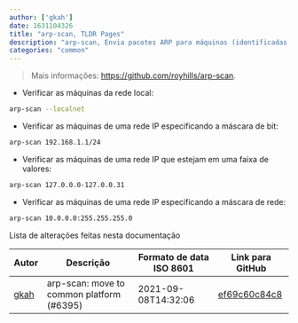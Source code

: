```yaml
---
author: ['gkah']
date: 1631104326
title: "arp-scan, TLDR Pages"
description: "arp-scan, Envia pacotes ARP para máquinas (identificadas por endereço IP ou por nome de domínio) em uma rede local, identificando as máquinas ativas de acordo com as respostas."
categories: "common"
---
```

> Mais informações: <https://github.com/royhills/arp-scan>.

- Verificar as máquinas da rede local:

```bash
arp-scan --localnet
```

- Verificar as máquinas de uma rede IP especificando a máscara de bit:

```bash
arp-scan 192.168.1.1/24
```

- Verificar as máquinas de uma rede IP que estejam em uma faixa de valores:

```bash
arp-scan 127.0.0.0-127.0.0.31
```

- Verificar as máquinas de uma rede IP especificando a máscara de rede:

```bash
arp-scan 10.0.0.0:255.255.255.0
```
Lista de alterações feitas nesta documentação


Autor | Descrição | Formato de data ISO 8601 | Link para GitHub
------|-----|-----|-----
[gkah](mailto:47049232+Fivro@users.noreply.github.com) | arp-scan: move to common platform (#6395) | 2021-09-08T14:32:06 | [ef69c60c84c8](https://github.com/tldr-pages/tldr/commit/ef69c60c84c83ade68917e65c83476ab6c01ac9d)

